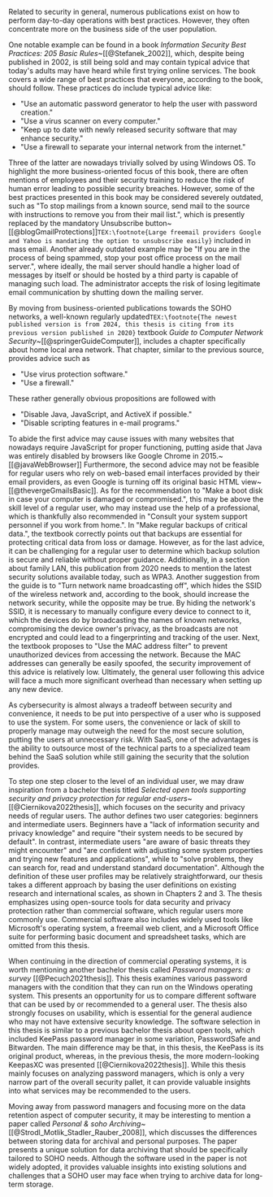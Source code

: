 Related to security in general, numerous publications exist on how to perform day-to-day operations with best practices. However, they often concentrate more on the business side of the user population.

One notable example can be found in a book *Information Security Best Practices: 205 Basic Rules*~[[@Stefanek_2002]], which, despite being published in 2002, is still being sold and may contain typical advice that today's adults may have heard while first trying online services. The book covers a wide range of best practices that everyone, according to the book, should follow. These practices do include typical advice like:

- "Use an automatic password generator to help the user with password creation."
- "Use a virus scanner on every computer."
- "Keep up to date with newly released security software that may enhance security."
- "Use a firewall to separate your internal network from the internet."

Three of the latter are nowadays trivially solved by using Windows OS. To highlight the more business-oriented focus of this book, there are often mentions of employees and their security training to reduce the risk of human error leading to possible security breaches. However, some of the best practices presented in this book may be considered severely outdated, such as "To stop mailings from a known source, send mail to the source with instructions to remove you from their mail list.", which is presently replaced by the mandatory Unsubscribe button~[[@blogGmailProtections]]`TEX:\footnote{Large freemail providers Google and Yahoo is mandating the option to unsubscribe easily}` included in mass email. Another already outdated example may be "If you are in the process of being spammed, stop your post office process on the mail server.", where ideally, the mail server should handle a higher load of messages by itself or should be hosted by a third party is capable of managing such load. The administrator accepts the risk of losing legitimate email communication by shutting down the mailing server.

By moving from business-oriented publications towards the SOHO networks, a well-known regularly updated`TEX:\footnote{The newest published version is from 2024, this thesis is citing from its previous version published in 2020}` textbook *Guide to Computer Network Security*~[[@springerGuideComputer]], includes a chapter specifically about home local area network. That chapter, similar to the previous source, provides advice such as

- "Use virus protection software."
- "Use a firewall."

These rather generally obvious propositions are followed with

- "Disable Java, JavaScript, and ActiveX if possible."
- "Disable scripting features in e-mail programs."

To abide the first advice may cause issues with many websites that nowadays require JavaScript for proper functioning, putting aside that Java was entirely disabled by browsers like Google Chrome in 2015.~[[@javaWebBrowser]] Furthermore, the second advice may not be feasible for regular users who rely on web-based email interfaces provided by their email providers, as even Google is turning off its original basic HTML view~[[@thevergeGmailsBasic]]. As for the recommendation to "Make a boot disk in case your computer is damaged or compromised.", this may be above the skill level of a regular user, who may instead use the help of a professional, which is thankfully also recommended in "Consult your system support personnel if you work from home.". In "Make regular backups of critical data.", the textbook correctly points out that backups are essential for protecting critical data from loss or damage. However, as for the last advice, it can be challenging for a regular user to determine which backup solution is secure and reliable without proper guidance. Additionally, in a section about family LAN, this publication from 2020 needs to mention the latest security solutions available today, such as WPA3. Another suggestion from the guide is to "Turn network name broadcasting off", which hides the SSID of the wireless network and, according to the book, should increase the network security, while the opposite may be true. By hiding the network's SSID, it is necessary to manually configure every device to connect to it, which the devices do by broadcasting the names of known networks, compromising the device owner's privacy, as the broadcasts are not encrypted and could lead to a fingerprinting and tracking of the user. Next, the textbook proposes to "Use the MAC address filter" to prevent unauthorized devices from accessing the network. Because the MAC addresses can generally be easily spoofed, the security improvement of this advice is relatively low. Ultimately, the general user following this advice will face a much more significant overhead than necessary when setting up any new device.

As cybersecurity is almost always a tradeoff between security and convenience, it needs to be put into perspective of a user who is supposed to use the system. For some users, the convenience or lack of skill to properly manage may outweigh the need for the most secure solution, putting the users at unnecessary risk. With SaaS, one of the advantages is the ability to outsource most of the technical parts to a specialized team behind the SaaS solution while still gaining the security that the solution provides.

To step one step closer to the level of an individual user, we may draw inspiration from a bachelor thesis titled *Selected open tools supporting security and privacy protection for regular end-users*~[[@Ciernikova2022thesis]], which focuses on the security and privacy needs of regular users. The author defines two user categories: beginners and intermediate users. Beginners have a "lack of information security and privacy knowledge" and require "their system needs to be secured by default". In contrast, intermediate users "are aware of basic threats they might encounter" and "are confident with adjusting some system properties and trying new features and applications", while to "solve problems, they can search for, read and understand standard documentation". Although the definition of these user profiles may be relatively straightforward, our thesis takes a different approach by basing the user definitions on existing research and international scales, as shown in Chapters 2 and 3. The thesis emphasizes using open-source tools for data security and privacy protection rather than commercial software, which regular users more commonly use. Commercial software also includes widely used tools like Microsoft's operating system, a freemail web client, and a Microsoft Office suite for performing basic document and spreadsheet tasks, which are omitted from this thesis.

When continuing in the direction of commercial operating systems, it is worth mentioning another bachelor thesis called *Password managers: a survey* [[@Pecuch2021thesis]]. This thesis examines various password managers with the condition that they can run on the Windows operating system. This presents an opportunity for us to compare different software that can be used by or recommended to a general user. The thesis also strongly focuses on usability, which is essential for the general audience who may not have extensive security knowledge. The software selection in this thesis is similar to a previous bachelor thesis about open tools, which included KeePass password manager in some variation, PasswordSafe and Bitwarden. The main difference may be that, in this thesis, the KeePass is its original product, whereas, in the previous thesis, the more modern-looking KeepasXC was presented [[@Ciernikova2022thesis]]. While this thesis mainly focuses on analyzing password managers, which is only a very narrow part of the overall security pallet, it can provide valuable insights into what services may be recommended to the users.

Moving away from password managers and focusing more on the data retention aspect of computer security, it may be interesting to mention a paper called *Personal \& soho Archiving*~[[@Strodl_Motlik_Stadler_Rauber_2008]], which discusses the differences between storing data for archival and personal purposes. The paper presents a unique solution for data archiving that should be specifically tailored to SOHO needs. Although the software used in the paper is not widely adopted, it provides valuable insights into existing solutions and challenges that a SOHO user may face when trying to archive data for long-term storage.